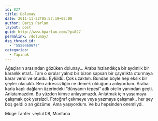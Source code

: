 ```yaml
---
id: 827
title: Dolunay
date: 2011-11-22T05:57:19+02:00
author: Barış Parlan
layout: post
guid: http://www.bparlan.com/?p=827
permalink: /dolunay/
dsq_thread_id:
  - "5550460677"
categories:
  - Tapınak
---
```

<div class="ttr_start">
</div>

Ağaçların arasından gözüken dolunay&#8230; Araba hızlandıkça bir aydınlık bir karanlık etraf.. Tam o sıralar yalnız bir bizon sapsarı bir çayırlıkta oturmaya karar verdi ve oturdu. Eylüldü. Çok uzaktım. Bundan böyle hep eksik bir şeyler olacaktı. Ben adressizliğin ne demek olduğunu anlıyordum. Araba karla kaplı dağların üzerindeki &#8220;dünyanın tepesi&#8221; adlı otelin yanından geçti. Anlatamazdım. Bu yüzden kimse anlayamazdı. Anlatmak için yaşamaya çalışmak çok yersizdi. Fotoğraf çekmeye veya yazmaya çalışmak.. her şey boş geldi o an gözüme. Ama yaşıyordum. Ve bu hepsinden önemliydi.

Müge Tanfer ~eylül 08, Montana

<div class="ttr_end">
</div>